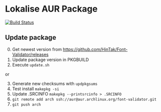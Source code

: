 # Lokalise AUR Package
[![Build Status](https://app.travis-ci.com/famoser/font-validator-aur.svg?branch=master)](https://app.travis-ci.com/famoser/font-validator-aur)

## Update package

0. Get newest version from https://github.com/HinTak/Font-Validator/releases
1. Update package version in PKGBUILD
2. Execute `update.sh`

or 

3. Generate new checksums with `updpkgsums`
4. Test install `makepkg -si`
5. Update .SRCINFO `makepkg --printsrcinfo > .SRCINFO`
6. `git remote add arch ssh://aur@aur.archlinux.org/font-validator.git`
7. `git push arch`
